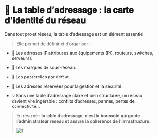 # 📡 𝐋𝐚 𝐭𝐚𝐛𝐥𝐞 𝐝’𝐚𝐝𝐫𝐞𝐬𝐬𝐚𝐠𝐞 : 𝐥𝐚 𝐜𝐚𝐫𝐭𝐞 𝐝’𝐢𝐝𝐞𝐧𝐭𝐢𝐭𝐞́ 𝐝𝐮 𝐫𝐞́𝐬𝐞𝐚𝐮
Dans tout projet réseau, la table d’adressage est un élément essentiel.
> Elle permet de définir et d’organiser :

* 🔹 Les adresses IP attribuées aux équipements (PC, routeurs, switches, serveurs).
* 🔹 Les masques de sous-réseau.
*  🔹 Les passerelles par défaut.
*  🔹 Les adresses réservées pour la gestion et la sécurité.

* 💡 Sans une table d’adressage claire et bien structurée, un réseau devient vite ingérable : conflits d’adresses, pannes, pertes de connectivité…

> En résumé : 𝐥𝐚 𝐭𝐚𝐛𝐥𝐞 𝐝’𝐚𝐝𝐫𝐞𝐬𝐬𝐚𝐠𝐞, 𝐜’𝐞𝐬𝐭 𝐥𝐚 𝐛𝐨𝐮𝐬𝐬𝐨𝐥𝐞 𝐪𝐮𝐢 𝐠𝐮𝐢𝐝𝐞 𝐥’𝐚𝐝𝐦𝐢𝐧𝐢𝐬𝐭𝐫𝐚𝐭𝐞𝐮𝐫 𝐫𝐞́𝐬𝐞𝐚𝐮 𝐞𝐭 𝐚𝐬𝐬𝐮𝐫𝐞 𝐥𝐚 𝐜𝐨𝐡𝐞́𝐫𝐞𝐧𝐜𝐞 𝐝𝐞 𝐥’𝐢𝐧𝐟𝐫𝐚𝐬𝐭𝐫𝐮𝐜𝐭𝐮𝐫𝐞.
>
> ![1](https://github.com/user-attachments/assets/869329bd-fd12-42f4-9983-f4ae346e0bd0)
